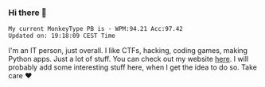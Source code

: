 ### Hi there 👋
<!-- PB START -->
```
My current MonkeyType PB is - WPM:94.21 Acc:97.42
Updated on: 19:18:09 CEST Time
```
<!-- PB END -->
I'm an IT person, just overall. I like CTFs, hacking, coding games, making Python apps. Just a lot of stuff.
You can check out my website [here](https://skill3472.github.io/).
I will probably add some interesting stuff here, when I get the idea to do so. Take care ❤️
